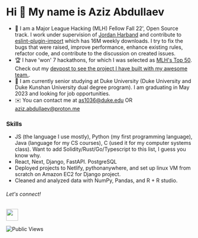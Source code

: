 Hi 👋 My name is Aziz Abdullaev
=============================== 

*   🚀  I am a Major League Hacking (MLH) Fellow Fall 22', Open Source track. I work under supervision of [Jordan Harband](https://github.com/ljharb) and contribute to [eslint-plugin-import](https://github.com/import-js/eslint-plugin-import) which has 16M weekly downloads. I try to fix the bugs that were raised, improve performance, enhance existing rules, refactor code, and contribute to the discussion on created issues.
*   🏆  I have 'won' 7 hackathons, for which I was selected as [MLH's Top 50](https://top.mlh.io/2022/profiles/aziz-abdullaev). Check out my [devpost to see the project I have built with my awesome team.](https://devpost.com/azyzz228).
*   🏫  I am currently senior studying at Duke University (Duke University and Duke Kunshan University dual degree program). I am graduating in May 2023 and looking for job opportunities.
*   ✉️  You can contact me at as1036@duke.edu OR aziz.abdullaev@proton.me

### Skills

* JS (the language I use mostly), Python (my first programming language), Java (language for my CS courses), C (used it for my computer systems class). Want to add Solidity/Rust/Go/Typescript to this list, I guess you know why.
* React, Next, Django, FastAPI. PostgreSQL
* Deployed projects to Netlify, pythonanywhere, and set up linux VM from scratch on Amazon EC2 for Django project.
* Cleaned and analyzed data with NumPy, Pandas, and R + R studio.

###### Let's connect!
                  
<p align="left"><a href="https://www.linkedin.com/in/aziz-abdullaev" target="_blank" rel="noreferrer"><img src="https://raw.githubusercontent.com/danielcranney/readme-generator/main/public/icons/socials/linkedin.svg" width="32" height="32" /></a></p>

![Public Views](https://komarev.com/ghpvc/?username=azyzz228)
